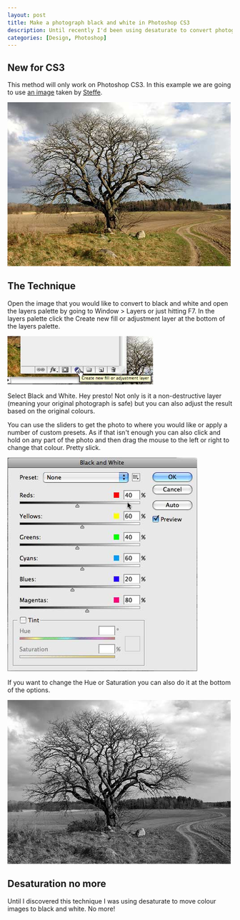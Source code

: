 ```yaml
--- 
layout: post
title: Make a photograph black and white in Photoshop CS3
description: Until recently I'd been using desaturate to convert photographs to black and white in Photoshop. In fact there is a much better non-destructive method.
categories: [Design, Photoshop]
---
```

## New for CS3

This method will only work on Photoshop CS3. In this example we are going to use [an image][1] taken by [Steffe][2].

![That Old Tree (Thunder Road)][3] 

## The Technique

Open the image that you would like to convert to black and white and open the layers palette by going to Window > Layers or just hitting F7. In the layers palette click the Create new fill or adjustment layer at the bottom of the layers palette. 

![Create New Fill or Adjustment Layer][4] 

Select Black and White. Hey presto! Not only is it a non-destructive layer (meaning your original photograph is safe) but you can also adjust the result based on the original colours.

You can use the sliders to get the photo to where you would like or apply a number of custom presets. As if that isn't enough you can also click and hold on any part of the photo and then drag the mouse to the left or right to change that colour. Pretty slick.

![Black and White options][5] 

If you want to change the Hue or Saturation you can also do it at the bottom of the options. 

![Black and White version][6] 

## Desaturation no more

Until I discovered this technique I was using desaturate to move colour images to black and white. No more!

 [1]: http://www.flickr.com/photos/steffe/462926489/
 [2]: http://www.flickr.com/photos/steffe/
 [3]: /images/articles/tree_colour.jpg
 [4]: /images/articles/create_new_fill.jpg
 [5]: /images/articles/black_white_options.jpg
 [6]: /images/articles/tree_bw.jpg
